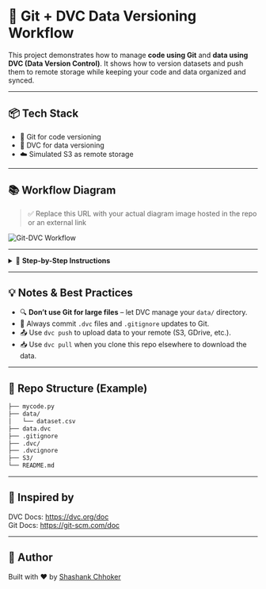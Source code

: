 
# 🚀 Git + DVC Data Versioning Workflow

This project demonstrates how to manage **code using Git** and **data using DVC (Data Version Control)**. It shows how to version datasets and push them to remote storage while keeping your code and data organized and synced.

---

## 📦 Tech Stack

- 🔧 Git for code versioning  
- 📁 DVC for data versioning  
- ☁️ Simulated S3 as remote storage  

---

## 📚 Workflow Diagram

> ✅ Replace this URL with your actual diagram image hosted in the repo or an external link

![Git-DVC Workflow](https://raw.githubusercontent.com/yourusername/yourrepo/main/assets/git-dvc-workflow.png)

---

<details>
<summary>🧱 <strong>Step-by-Step Instructions</strong></summary>

### ✅ Initial Setup (V1)

1. **Clone or Initialize a Git Repo**
   ```bash
   git init
   git remote add origin <your-repo-url>
   git pull origin main
   ```

2. **Create Python Script**
   - Create `mycode.py`  
   - Add code that creates a `data/` directory and saves a CSV file into it.

3. **Initial Git Commit**
   ```bash
   git add .
   git commit -m "Initial commit with code and data"
   git push
   ```

4. **Install & Initialize DVC**
   ```bash
   pip install dvc
   dvc init
   ```

5. **Simulate Remote Directory (e.g. S3)**
   ```bash
   mkdir S3
   dvc remote add -d myremote S3
   ```

6. **Add Data Folder to DVC**
   ```bash
   dvc add data/
   git rm -r --cached data/
   git commit -m "Stop tracking data with Git"
   dvc add data/
   git add .gitignore data.dvc
   git commit -m "Track data with DVC"
   git push
   ```

7. **Push Data to DVC Remote**
   ```bash
   dvc commit
   dvc push
   git add .
   git commit -m "V1 of data"
   git push
   ```

---

### 🔁 Version 2 (V2)

8. **Update `mycode.py` to append a new row in your CSV**

9. **Track the Change**
   ```bash
   dvc status
   dvc commit
   dvc push
   git add .
   git commit -m "V2 of data"
   git push
   ```

---

### 🔁 Version 3 (V3)

10. **Again, update your CSV (simulate a new data version)**

11. **Track the New Version**
   ```bash
   dvc status
   dvc commit
   dvc push
   git add .
   git commit -m "V3 of data"
   git push
   ```

---

### ✅ Final Status Check

Make sure everything is clean and up-to-date:
```bash
dvc status
git status
```

</details>

---

## 💡 Notes & Best Practices

- 🔍 **Don’t use Git for large files** – let DVC manage your `data/` directory.
- 📌 Always commit `.dvc` files and `.gitignore` updates to Git.
- 📤 Use `dvc push` to upload data to your remote (S3, GDrive, etc.).
- 📥 Use `dvc pull` when you clone this repo elsewhere to download the data.

---

## 📁 Repo Structure (Example)

```bash
├── mycode.py
├── data/
│   └── dataset.csv
├── data.dvc
├── .gitignore
├── .dvc/
├── .dvcignore
├── S3/
└── README.md
```

---

## 🧠 Inspired by

DVC Docs: https://dvc.org/doc  
Git Docs: https://git-scm.com/doc  

---

## 🙌 Author

Built with ❤️ by [Shashank Chhoker](https://github.com/Shashank975/data_version_control_mlops)
